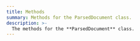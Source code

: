 ```yaml
---
title: Methods
summary: Methods for the ParsedDocument class.
description: >-
  The methods for the **ParsedDocument** class.
---
```

